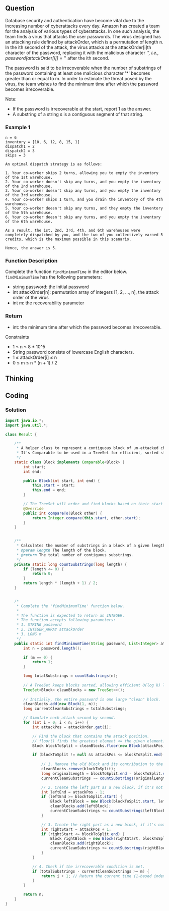 ## Question
Database security and authentication have become vital due to the increasing number of cyberattacks every day. Amazon has created a team for the analysis of various types of cyberattacks. In one such analysis, the team finds a virus that attacks the user passwords. The virus designed has an attacking rule defined by attackOrder, which is a permutation of length n. In the ith second of the attack, the virus attacks at the attackOrder[i]th character of the password, replacing it with the malicious character '*', i.e., password[attackOrder[i]] = '*' after the ith second.

The password is said to be irrecoverable when the number of substrings of the password containing at least one malicious character '*' becomes greater than or equal to m. In order to estimate the threat posed by the virus, the team wishes to find the minimum time after which the password becomes irrecoverable.

Note:
* If the password is irrecoverable at the start, report 1 as the answer.
* A substring of a string s is a contiguous segment of that string.

### Example 1
```
n = 6
inventory = [10, 6, 12, 8, 15, 1]
dispatch1 = 2
dispatch2 = 3
skips = 3

An optimal dispatch strategy is as follows:

1. Your co-worker skips 2 turns, allowing you to empty the inventory of the 1st warehouse.
2. Your co-worker doesn't skip any turns, and you empty the inventory of the 2nd warehouse.
3. Your co-worker doesn't skip any turns, and you empty the inventory of the 3rd warehouse.
4. Your co-worker skips 1 turn, and you drain the inventory of the 4th warehouse.
5. Your co-worker doesn't skip any turns, and they empty the inventory of the 5th warehouse.
6. Your co-worker doesn't skip any turns, and you empty the inventory of the 6th warehouse.

As a result, the 1st, 2nd, 3rd, 4th, and 6th warehouses were completely dispatched by you, and the two of you collectively earned 5 credits, which is the maximum possible in this scenario.

Hence, the answer is 5.
```

### Function Description
Complete the function `findMinimumTime` in the editor below.  
`findMinimumTime` has the following parameters:
* string password: the initial password
* int attackOrder[n]: permutation array of integers [1, 2, ..., n], the attack order of the virus
* int m: the recoverability parameter

### Return
* int: the minimum time after which the password becomes irrecoverable.

Constraints  
* 1 ≤ n ≤ 8 * 10^5
* String password consists of lowercase English characters.
* 1 ≤ attackOrder[i] ≤ n
* 0 ≤ m ≤ n * (n + 1) / 2

## Thinking


## Coding

### Solution
```java
import java.io.*;
import java.util.*;

class Result {

    /**
     * A helper class to represent a contiguous block of un-attacked characters.
     * It's Comparable to be used in a TreeSet for efficient, sorted storage.
     */
    static class Block implements Comparable<Block> {
        int start;
        int end;

        public Block(int start, int end) {
            this.start = start;
            this.end = end;
        }

        // The TreeSet will order and find blocks based on their start index.
        @Override
        public int compareTo(Block other) {
            return Integer.compare(this.start, other.start);
        }
    }


    /**
     * Calculates the number of substrings in a block of a given length.
     * @param length The length of the block.
     * @return The total number of contiguous substrings.
     */
    private static long countSubstrings(long length) {
        if (length <= 0) {
            return 0;
        }
        return length * (length + 1) / 2;
    }


    /*
     * Complete the 'findMinimumTime' function below.
     *
     * The function is expected to return an INTEGER.
     * The function accepts following parameters:
     * 1. STRING password
     * 2. INTEGER_ARRAY attackOrder
     * 3. LONG m
     */
    public static int findMinimumTime(String password, List<Integer> attackOrder, long m) {
        int n = password.length();

        if (m == 0) {
            return 1;
        }

        long totalSubstrings = countSubstrings(n);
        
        // A TreeSet keeps blocks sorted, allowing efficient O(log k) lookup.
        TreeSet<Block> cleanBlocks = new TreeSet<>();
        
        // Initially, the entire password is one large "clean" block.
        cleanBlocks.add(new Block(1, n));
        long currentCleanSubstrings = totalSubstrings;

        // Simulate each attack second by second.
        for (int i = 0; i < n; i++) {
            int attackPos = attackOrder.get(i);

            // Find the block that contains the attack position.
            // floor() finds the greatest element <= the given element.
            Block blockToSplit = cleanBlocks.floor(new Block(attackPos, attackPos));

            if (blockToSplit != null && attackPos <= blockToSplit.end) {
                
                // 1. Remove the old block and its contribution to the clean count.
                cleanBlocks.remove(blockToSplit);
                long originalLength = blockToSplit.end - blockToSplit.start + 1;
                currentCleanSubstrings -= countSubstrings(originalLength);

                // 2. Create the left part as a new block, if it's not empty.
                int leftEnd = attackPos - 1;
                if (leftEnd >= blockToSplit.start) {
                    Block leftBlock = new Block(blockToSplit.start, leftEnd);
                    cleanBlocks.add(leftBlock);
                    currentCleanSubstrings += countSubstrings(leftBlock.end - leftBlock.start + 1);
                }

                // 3. Create the right part as a new block, if it's not empty.
                int rightStart = attackPos + 1;
                if (rightStart <= blockToSplit.end) {
                    Block rightBlock = new Block(rightStart, blockToSplit.end);
                    cleanBlocks.add(rightBlock);
                    currentCleanSubstrings += countSubstrings(rightBlock.end - rightBlock.start + 1);
                }
            }

            // 4. Check if the irrecoverable condition is met.
            if (totalSubstrings - currentCleanSubstrings >= m) {
                return i + 1; // Return the current time (1-based index).
            }
        }

        return n;
    }
}
```
